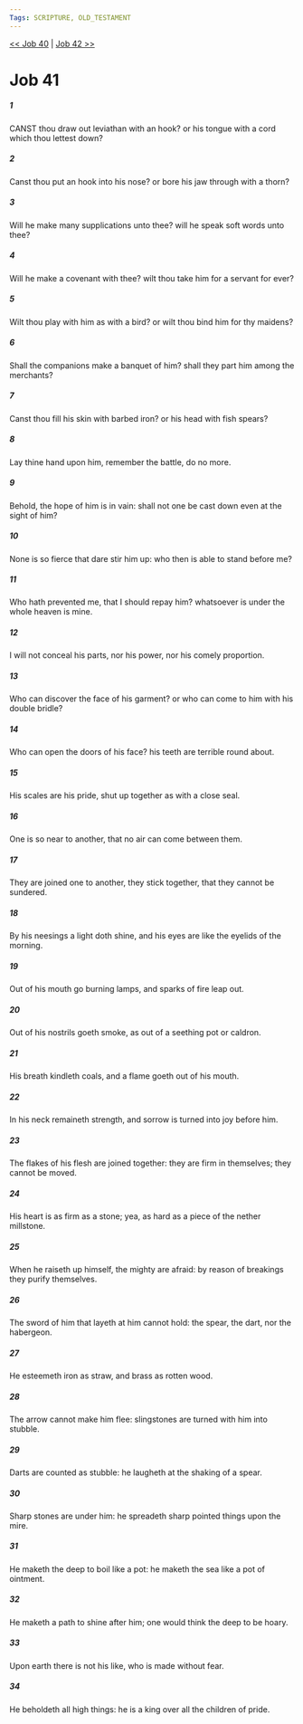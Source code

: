```yaml
---
Tags: SCRIPTURE, OLD_TESTAMENT
---
```


[<< Job 40](OLD_TESTAMENT/18_Job/Job_40.md) | [Job 42 >>](OLD_TESTAMENT/18_Job/Job_42.md)

# Job 41

##### 1
 CANST thou draw out leviathan with an hook?  or his tongue with a cord which thou lettest down?
##### 2
 Canst thou put an hook into his nose?  or bore his jaw through with a thorn?
##### 3
 Will he make many supplications unto thee?  will he speak soft words unto thee?
##### 4
 Will he make a covenant with thee?  wilt thou take him for a servant for ever?
##### 5
 Wilt thou play with him as with a bird?  or wilt thou bind him for thy maidens?
##### 6
 Shall the companions make a banquet of him?  shall they part him among the merchants?
##### 7
 Canst thou fill his skin with barbed iron?  or his head with fish spears?
##### 8
 Lay thine hand upon him, remember the battle, do no more.
##### 9
 Behold, the hope of him is in vain: shall not one be cast down even at the sight of him?
##### 10
 None is so fierce that dare stir him up: who then is able to stand before me?
##### 11
 Who hath prevented me, that I should repay him?  whatsoever is under the whole heaven is mine.
##### 12
 I will not conceal his parts, nor his power, nor his comely proportion.
##### 13
 Who can discover the face of his garment?  or who can come to him with his double bridle?
##### 14
 Who can open the doors of his face?  his teeth are terrible round about.
##### 15
 His scales are his pride, shut up together as with a close seal.
##### 16
 One is so near to another, that no air can come between them.
##### 17
 They are joined one to another, they stick together, that they cannot be sundered.
##### 18
 By his neesings a light doth shine, and his eyes are like the eyelids of the morning.
##### 19
 Out of his mouth go burning lamps, and sparks of fire leap out.
##### 20
 Out of his nostrils goeth smoke, as out of a seething pot or caldron.
##### 21
 His breath kindleth coals, and a flame goeth out of his mouth.
##### 22
 In his neck remaineth strength, and sorrow is turned into joy before him.
##### 23
 The flakes of his flesh are joined together: they are firm in themselves; they cannot be moved.
##### 24
 His heart is as firm as a stone; yea, as hard as a piece of the nether millstone.
##### 25
 When he raiseth up himself, the mighty are afraid: by reason of breakings they purify themselves.
##### 26
 The sword of him that layeth at him cannot hold: the spear, the dart, nor the habergeon.
##### 27
 He esteemeth iron as straw, and brass as rotten wood.
##### 28
 The arrow cannot make him flee: slingstones are turned with him into stubble.
##### 29
 Darts are counted as stubble: he laugheth at the shaking of a spear.
##### 30
 Sharp stones are under him: he spreadeth sharp pointed things upon the mire.
##### 31
 He maketh the deep to boil like a pot: he maketh the sea like a pot of ointment.
##### 32
 He maketh a path to shine after him; one would think the deep to be hoary.
##### 33
 Upon earth there is not his like, who is made without fear.
##### 34
 He beholdeth all high things: he is a king over all the children of pride.
